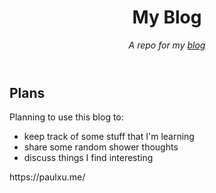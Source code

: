 <header>

<!--
  <<< Author notes: Course header >>>
  Include a 1280×640 image, course title in sentence case, and a concise description in emphasis.
  In your repository settings: enable template repository, add your 1280×640 social image, auto delete head branches.
  Add your open source license, GitHub uses MIT license.
-->

# My Blog

_A repo for my [blog](https://paulxu.me/)_

</header>

## Plans
Planning to use this blog to:
- keep track of some stuff that I'm learning
- share some random shower thoughts
- discuss things I find interesting

<footer>
https://paulxu.me/

</footer>
